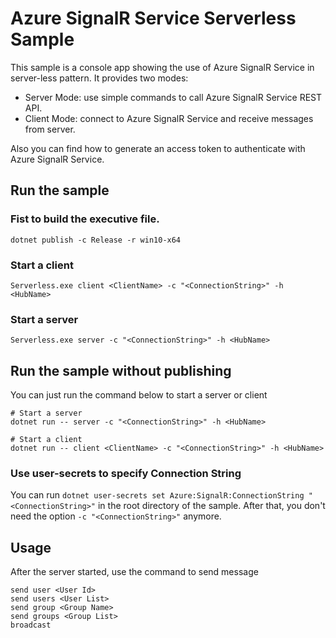 Azure SignalR Service Serverless Sample
=================================

This sample is a console app showing the use of Azure SignalR Service in server-less pattern. It provides two modes:

- Server Mode: use simple commands to call Azure SignalR Service REST API.
- Client Mode: connect to Azure SignalR Service and receive messages from server.

Also you can find how to generate an access token to authenticate with Azure SignalR Service.

## Run the sample

### Fist to build the executive file.

```
dotnet publish -c Release -r win10-x64
```

### Start a client

```
Serverless.exe client <ClientName> -c "<ConnectionString>" -h <HubName>
```

### Start a server

```
Serverless.exe server -c "<ConnectionString>" -h <HubName>
```

## Run the sample without publishing

You can just run the command below to start a server or client

```
# Start a server
dotnet run -- server -c "<ConnectionString>" -h <HubName>

# Start a client
dotnet run -- client <ClientName> -c "<ConnectionString>" -h <HubName>
```

### Use user-secrets to specify Connection String

You can run `dotnet user-secrets set Azure:SignalR:ConnectionString "<ConnectionString>"` in the root directory of the sample. After that, you don't need the option `-c "<ConnectionString>"` anymore.

## Usage

After the server started, use the command to send message

```
send user <User Id>
send users <User List>
send group <Group Name>
send groups <Group List>
broadcast
```
